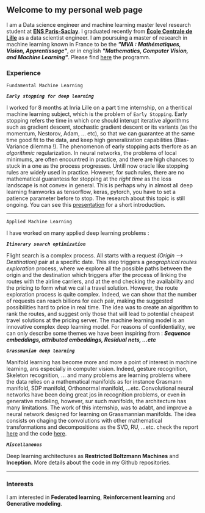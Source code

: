 ## Welcome to my personal web page

I am a Data science engineer and machine learning master level research student at [**ENS Paris-Saclay**](https://ens-paris-saclay.fr/). I graduated recently from [**École Centrale de Lille**](https://centralelille.fr/) as a data scientist engineer. I am poursuing a master of research in machine learning known in France to be the ***"MVA : Mathématiques, Vision, Apprentissage"***, or in english ***"Mathematics, Computer Vision, and Machine Learning"***. Please find [here](https://www.master-mva.com/) the programm.



### Experience

```
Fundamental Machine Learning
```

***`Early stopping for deep learning`***

I worked for 8 months at Inria Lille on a part time internship, on a theritical machine learning subject, which is the problem of `Early Stopping`.
Early stopping refers the time in which one should interupt iterative algorithms such as gradient descent, stochastic gradient descent or its variants (as the momentum, Nestorov, Adam, ... etc), so that we can guarantee at the same time good fit to the data, and keep high generalization capabilities (Bias-Variance dilemma !). The phenomenon of early stopping acts therfore as an *algorithmic* regularization. In neural networks, the problems of local minimums, are often encountred in practice, and there are high chances to stuck in a one as the process progresses. Untill now oracle like stopping rules are widely used in practice. However, for such rules, there are no mathematical guarantess for stopping at the *right time* as the loss landscape is not convex in general. This is perhaps why in almost all deep learning framworks as tensorflow, keras, pytorch, you have to set a patience parameter before to stop. The research about this topic is still ongoing. You can see this [presentation](https://mohammed-hssein.github.io/presentation.pdf) for a short introduction. 

---


```
Applied Machine Learning
```


I have worked on many applied deep learning problems : 

***`Itinerary search optimization`*** 

Flight search is a complex process. All starts with a request *(Origin --> Destination)* pair at a specific date. This step triggers a *geographical routes exploration* process, where we explore all the possible paths between the origin and the destination which triggers after the process of linking the routes with the airline carriers, and at the end checking the availability and the pricing to form what we call a travel solution. However, the route exploration process is quite complex. Indeed, we can show that the number of requests can reach billions for each pair, making the suggested possibilities hard to price in real time. The idea was to create an algorithm to rank the routes, and suggest only those that will lead to potential cheapest travel solutions at the pricing server. The machine learning model is an innovative complex deep learning model. For reasons of confidentiality, we can only describe some themes we have been inspiring from : ***Sequence embeddings, attributed embeddings, Residual nets, ...etc***

***`Grassmanian deep learning`***

Manifold learning has become more and more a point of interest in machine learning, ans especially in computer vision. Indeed, gesture recognition, Skeleton recognition, ... and many problems are learning problems where the data relies on a mathematical manifolds as for instance Grasmann manifold, SDP manifold, Orthonormal manifold, ...etc. Convolutional neural networks have been doing great jos in recognition problems, or even in generative modeling, however, sur such manifolds, the architecture has many limitations. The work of this internship, was to adabt, and improve a neural network designed for learning on Grassmannian manifolds. The idea consists on chaging the convolutions with other mathematical transformations and decompositions as the SVD, RU, ...etc. check the report [here](https://mohammed-hssein.github.io/internship-manifold.pdf) and the code [here](https://github.com/Mohammed-Hssein/GrNet).


***`Miscellaneous`***

Deep learning architectures as **Restricted Boltzmann Machines** and **Inception**. More details about the code in my Github repositories.

---

### Interests


I am interested in **Federated learning**, **Reinforcement learning** and **Generative modeling**.

